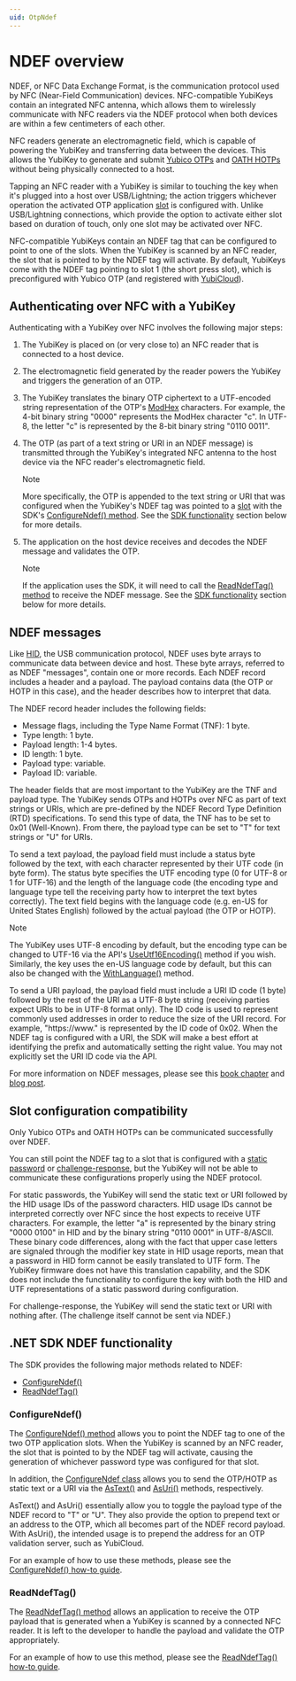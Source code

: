 ```yaml
---
uid: OtpNdef
---
```


<!-- Copyright 2021 Yubico AB

Licensed under the Apache License, Version 2.0 (the "License");
you may not use this file except in compliance with the License.
You may obtain a copy of the License at

    http://www.apache.org/licenses/LICENSE-2.0

Unless required by applicable law or agreed to in writing, software
distributed under the License is distributed on an "AS IS" BASIS,
WITHOUT WARRANTIES OR CONDITIONS OF ANY KIND, either express or implied.
See the License for the specific language governing permissions and
limitations under the License. -->

# NDEF overview

NDEF, or NFC Data Exchange Format, is the communication protocol used by NFC (Near-Field Communication) devices.
NFC-compatible YubiKeys contain an integrated NFC antenna, which allows them to wirelessly communicate with NFC readers
via the NDEF protocol when both devices are within a few centimeters of each other.

NFC readers generate an electromagnetic field, which is capable of powering the YubiKey and transferring data between
the devices. This allows the YubiKey to generate and submit [Yubico OTPs](xref:OtpYubicoOtp)
and [OATH HOTPs](xref:OtpHotp) without being physically connected to a host.

Tapping an NFC reader with a YubiKey is similar to touching the key when it's plugged into a host over USB/Lightning;
the action triggers whichever operation the activated OTP application [slot](xref:OtpSlots) is configured with. Unlike
USB/Lightning connections, which provide the option to activate either slot based on duration of touch, only one slot
may be activated over NFC.

NFC-compatible YubiKeys contain an NDEF tag that can be configured to point to one of the slots. When the YubiKey is
scanned by an NFC reader, the slot that is pointed to by the NDEF tag will activate. By default, YubiKeys come with the
NDEF tag pointing to slot 1 (the short press slot), which is preconfigured with Yubico OTP (and registered
with [YubiCloud](https://www.yubico.com/products/yubicloud/)).

## Authenticating over NFC with a YubiKey

Authenticating with a YubiKey over NFC involves the following major steps:

1. The YubiKey is placed on (or very close to) an NFC reader that is connected to a host device.

1. The electromagnetic field generated by the reader powers the YubiKey and triggers the generation of an OTP.

1. The YubiKey translates the binary OTP ciphertext to a UTF-encoded string representation of the
   OTP's [ModHex](xref:OtpModhex) characters. For example, the 4-bit binary string "0000" represents the ModHex
   character "c". In UTF-8, the letter "c" is represented by the 8-bit binary string "0110 0011".

1. The OTP (as part of a text string or URI in an NDEF message) is transmitted through the YubiKey's integrated NFC
   antenna to the host device via the NFC reader's electromagnetic field.

   > [!NOTE]
   > More specifically, the OTP is appended to the text string or URI that was configured when the YubiKey's NDEF tag
   was pointed to a [slot](xref:OtpSlots) with the
   SDK's [ConfigureNdef() method](xref:Yubico.YubiKey.Otp.OtpSession.ConfigureNdef%28Yubico.YubiKey.Otp.Slot%29). See
   the [SDK functionality](#net-sdk-ndef-functionality) section below for more details.

1. The application on the host device receives and decodes the NDEF message and validates the OTP.

   > [!NOTE]
   > If the application uses the SDK, it will need to call
   the [ReadNdefTag() method](xref:Yubico.YubiKey.Otp.OtpSession.ReadNdefTag) to receive the NDEF message. See
   the [SDK functionality](#net-sdk-ndef-functionality) section below for more details.

## NDEF messages

Like [HID](xref:OtpHID), the USB communication protocol, NDEF uses byte arrays to communicate data between device and
host. These byte arrays, referred to as NDEF "messages", contain one or more records. Each NDEF record includes a header
and a payload. The payload contains data (the OTP or HOTP in this case), and the header describes how to interpret that
data.

The NDEF record header includes the following fields:

- Message flags, including the Type Name Format (TNF): 1 byte.
- Type length: 1 byte.
- Payload length: 1-4 bytes.
- ID length: 1 byte.
- Payload type: variable.
- Payload ID: variable.

The header fields that are most important to the YubiKey are the TNF and payload type. The YubiKey sends OTPs and HOTPs
over NFC as part of text strings or URIs, which are pre-defined by the NDEF Record Type Definition (RTD) specifications.
To send this type of data, the TNF has to be set to 0x01 (Well-Known). From there, the payload type can be set to "T"
for text strings or "U" for URIs.

To send a text payload, the payload field must include a status byte followed by the text, with each character
represented by their UTF code (in byte form). The status byte specifies the UTF encoding type (0 for UTF-8 or 1 for
UTF-16) and the length of the language code (the encoding type and language type tell the receiving party how to
interpret the text bytes correctly). The text field begins with the language code (e.g. en-US for United States English)
followed by the actual payload (the OTP or HOTP).

> [!NOTE]
> The YubiKey uses UTF-8 encoding by default, but the encoding type can be changed to UTF-16 via the
> API's [UseUtf16Encoding()](xref:Yubico.YubiKey.Otp.Operations.ConfigureNdef.UseUtf16Encoding%28System.Boolean%29)
> method
> if you wish. Similarly, the key uses the en-US language code by default, but this can also be changed with
> the [WithLanguage()](xref:Yubico.YubiKey.Otp.Operations.ConfigureNdef.WithLanguage%28System.String%29) method.

To send a URI payload, the payload field must include a URI ID code (1 byte) followed by the rest of the URI as a UTF-8
byte string (receiving parties expect URIs to be in UTF-8 format only). The ID code is used to represent commonly used
addresses in order to reduce the size of the URI record. For example, "https://www." is represented by the ID code of
0x02. When the NDEF tag is configured with a URI, the SDK will make a best effort at identifying the prefix and
automatically setting the right value. You may not explicitly set the URI ID code via the API.

For more information on NDEF messages, please see
this [book chapter](https://www.oreilly.com/library/view/beginning-nfc/9781449324094/ch04.html)
and [blog post](https://austinblackstoneengineering.com/nfc-p2p-basics/).

## Slot configuration compatibility

Only Yubico OTPs and OATH HOTPs can be communicated successfully over NDEF.

You can still point the NDEF tag to a slot that is configured with a [static password](xref:OtpStaticPassword)
or [challenge-response](xref:OtpChallengeResponse), but the YubiKey will not be able to communicate these configurations
properly using the NDEF protocol.

For static passwords, the YubiKey will send the static text or URI followed by the HID usage IDs of the password
characters. HID usage IDs cannot be interpreted correctly over NFC since the host expects to receive UTF characters. For
example, the letter "a" is represented by the binary string "0000 0100" in HID and by the binary string "0110 0001" in
UTF-8/ASCII. These binary code differences, along with the fact that upper case letters are signaled through the
modifier key state in HID usage reports, mean that a password in HID form cannot be easily translated to UTF form. The
YubiKey firmware does not have this translation capability, and the SDK does not include the functionality to configure
the key with both the HID and UTF representations of a static password during configuration.

For challenge-response, the YubiKey will send the static text or URI with nothing after. (The challenge itself cannot be
sent via NDEF.)

## .NET SDK NDEF functionality

The SDK provides the following major methods related to NDEF:

- [ConfigureNdef()](xref:Yubico.YubiKey.Otp.OtpSession.ConfigureNdef%28Yubico.YubiKey.Otp.Slot%29)
- [ReadNdefTag()](xref:Yubico.YubiKey.Otp.OtpSession.ReadNdefTag)

### ConfigureNdef()

The [ConfigureNdef() method](xref:Yubico.YubiKey.Otp.OtpSession.ConfigureNdef%28Yubico.YubiKey.Otp.Slot%29) allows you
to point the NDEF tag to one of the two OTP application slots. When the YubiKey is scanned by an NFC reader, the slot
that is pointed to by the NDEF tag will activate, causing the generation of whichever password type was configured for
that slot.

In addition, the [ConfigureNdef class](xref:Yubico.YubiKey.Otp.Operations.ConfigureNdef) allows you to send the OTP/HOTP
as static text or a URI via the [AsText()](xref:Yubico.YubiKey.Otp.Operations.ConfigureNdef.AsText%28System.String%29)
and [AsUri()](xref:Yubico.YubiKey.Otp.Operations.ConfigureNdef.AsUri%28System.Uri%29) methods, respectively.

AsText() and AsUri() essentially allow you to toggle the payload type of the NDEF record to "T" or "U". They also
provide the option to prepend text or an address to the OTP, which all becomes part of the NDEF record payload. With
AsUri(), the intended usage is to prepend the address for an OTP validation server, such as YubiCloud.

For an example of how to use these methods, please see the [ConfigureNdef() how-to guide](xref:OtpConfigureNDEF).

### ReadNdefTag()

The [ReadNdefTag() method](xref:Yubico.YubiKey.Otp.OtpSession.ReadNdefTag) allows an application to receive the OTP
payload that is generated when a YubiKey is scanned by a connected NFC reader. It is left to the developer to handle the
payload and validate the OTP appropriately.

For an example of how to use this method, please see the [ReadNdefTag() how-to guide](xref:OtpReadNDEF).
